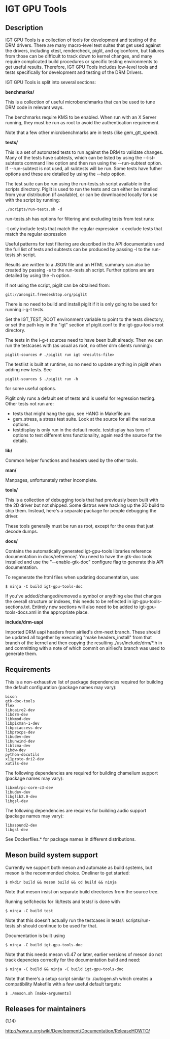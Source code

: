 IGT GPU Tools
=============

Description
-----------

IGT GPU Tools is a collection of tools for development and testing of the DRM
drivers. There are many macro-level test suites that get used against the
drivers, including xtest, rendercheck, piglit, and oglconform, but failures from
those can be difficult to track down to kernel changes, and many require
complicated build procedures or specific testing environments to get useful
results. Therefore, IGT GPU Tools includes low-level tools and tests
specifically for development and testing of the DRM Drivers.

IGT GPU Tools is split into several sections:

**benchmarks/**

This is a collection of useful microbenchmarks that can be used to tune
DRM code in relevant ways.

The benchmarks require KMS to be enabled.  When run with an X Server
running, they must be run as root to avoid the authentication
requirement.

Note that a few other microbenchmarks are in tests (like gem_gtt_speed).

**tests/**

This is a set of automated tests to run against the DRM to validate
changes. Many of the tests have subtests, which can be listed by using
the --list-subtests command line option and then run using the
--run-subtest option. If --run-subtest is not used, all subtests will
be run. Some tests have futher options and these are detailed by using
the --help option.

The test suite can be run using the run-tests.sh script available in
the scripts directory. Piglit is used to run the tests and can either
be installed from your distribution (if available), or can be
downloaded locally for use with the script by running:

    ./scripts/run-tests.sh -d

run-tests.sh has options for filtering and excluding tests from test
runs:

  -t <regex>      only include tests that match the regular expression
  -x <regex>      exclude tests that match the regular expression

Useful patterns for test filtering are described in the API
documentation and the full list of tests and subtests can be produced
by passing -l to the run-tests.sh script.

Results are written to a JSON file and an HTML summary can also be
created by passing -s to the run-tests.sh script. Further options are
are detailed by using the -h option.


If not using the script, piglit can be obtained from:

    git://anongit.freedesktop.org/piglit

There is no need to build and install piglit if it is only going to be
used for running i-g-t tests.

Set the IGT_TEST_ROOT environment variable to point to the tests
directory, or set the path key in the "igt" section of piglit.conf to
the igt-gpu-tools root directory.

The tests in the i-g-t sources need to have been built already. Then we
can run the testcases with (as usual as root, no other drm clients
running):

    piglit-sources # ./piglit run igt <results-file>

The testlist is built at runtime, so no need to update anything in
piglit when adding new tests. See

    piglit-sources $ ./piglit run -h

for some useful options.

Piglit only runs a default set of tests and is useful for regression
testing. Other tests not run are:
- tests that might hang the gpu, see HANG in Makefile.am
- gem_stress, a stress test suite. Look at the source for all the
  various options.
- testdisplay is only run in the default mode. testdisplay has tons of
  options to test different kms functionality, again read the source for
  the details.

**lib/**

Common helper functions and headers used by the other tools.

**man/**

Manpages, unfortunately rather incomplete.

**tools/**

This is a collection of debugging tools that had previously been
built with the 2D driver but not shipped.  Some distros were hacking
up the 2D build to ship them.  Instead, here's a separate package for
people debugging the driver.

These tools generally must be run as root, except for the ones that just
decode dumps.

**docs/**

Contains the automatically generated igt-gpu-tools libraries
reference documentation in docs/reference/. You need to have the
gtk-doc tools installed and use the "--enable-gtk-doc" configure flag
to generate this API documentation.

To regenerate the html files when updating documentation, use:

    $ ninja -C build igt-gpu-tools-doc

If you've added/changed/removed a symbol or anything else that changes
the overall structure or indexes, this needs to be reflected in
igt-gpu-tools-sections.txt. Entirely new sections will also need to be
added to igt-gpu-tools-docs.xml in the appropriate place.

**include/drm-uapi**

Imported DRM uapi headers from airlied's drm-next branch.
These should be updated all together by executing "make
headers_install" from that branch of the kernel and then
copying the resulting ./usr/include/drm/*.h in and committing
with a note of which commit on airlied's branch was used to
generate them.


Requirements
------------

This is a non-exhaustive list of package dependencies required for building
the default configuration (package names may vary):

	bison
	gtk-doc-tools
	flex
	libcairo2-dev
	libdrm-dev
	libkmod-dev
	libpixman-1-dev
	libpciaccess-dev
	libprocps-dev
	libudev-dev
	libunwind-dev
	liblzma-dev
	libdw-dev
	python-docutils
	x11proto-dri2-dev
	xutils-dev

The following dependencies are required for building chamelium support
(package names may vary):

	libxmlrpc-core-c3-dev
	libudev-dev
	libglib2.0-dev
	libgsl-dev

The following dependencies are requires for building audio support
(package names may vary):

	libasound2-dev
	libgsl-dev

See Dockerfiles.* for package names in different distributions.

Meson build system support
--------------------------

Currently we support both meson and automake as build systems, but meson is the
recommended choice. Oneliner to get started:

    $ mkdir build && meson build && cd build && ninja

Note that meson insist on separate build directories from the source tree.

Running selfchecks for lib/tests and tests/ is done with

    $ ninja -C build test

Note that this doesn't actually run the testcases in tests/: scripts/run-tests.sh
should continue to be used for that.

Documentation is built using

    $ ninja -C build igt-gpu-tools-doc

Note that this needs meson v0.47 or later, earlier versions of meson do not
track depencies correctly for the documentation build and need:

    $ ninja -C build && ninja -C build igt-gpu-tools-doc

Note that there's a setup script similar to ./autogen.sh which creates a
compatibility Makefile with a few useful default targets:

    $ ./meson.sh [make-arguments]

Releases for maintainers
------------------------

(1.14)

http://www.x.org/wiki/Development/Documentation/ReleaseHOWTO/
